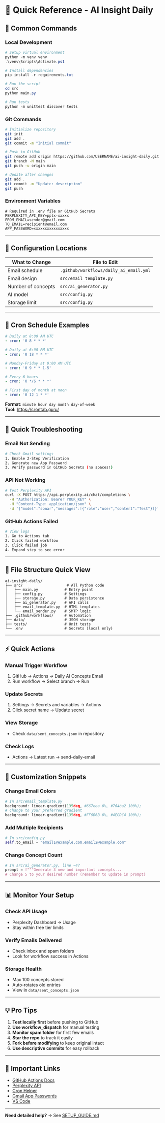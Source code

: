 # 🎯 Quick Reference - AI Insight Daily

## 🚀 Common Commands

### Local Development
```powershell
# Setup virtual environment
python -m venv venv
.\venv\Scripts\Activate.ps1

# Install dependencies
pip install -r requirements.txt

# Run the script
cd src
python main.py

# Run tests
python -m unittest discover tests
```

### Git Commands
```bash
# Initialize repository
git init
git add .
git commit -m "Initial commit"

# Push to GitHub
git remote add origin https://github.com/USERNAME/ai-insight-daily.git
git branch -M main
git push -u origin main

# Update after changes
git add .
git commit -m "Update: description"
git push
```

### Environment Variables
```env
# Required in .env file or GitHub Secrets
PERPLEXITY_API_KEY=pplx-xxxxx
FROM_EMAIL=sender@gmail.com
TO_EMAIL=recipient@email.com
APP_PASSWORD=xxxxxxxxxxxxxxxx
```

---

## 🔧 Configuration Locations

| What to Change | File to Edit |
|----------------|--------------|
| Email schedule | `.github/workflows/daily_ai_email.yml` |
| Email design | `src/email_template.py` |
| Number of concepts | `src/ai_generator.py` |
| AI model | `src/config.py` |
| Storage limit | `src/config.py` |

---

## 📅 Cron Schedule Examples

```yaml
# Daily at 8:00 AM UTC
- cron: '0 8 * * *'

# Daily at 6:00 PM UTC
- cron: '0 18 * * *'

# Monday-Friday at 9:00 AM UTC
- cron: '0 9 * * 1-5'

# Every 6 hours
- cron: '0 */6 * * *'

# First day of month at noon
- cron: '0 12 1 * *'
```

**Format:** `minute hour day month day-of-week`  
**Tool:** https://crontab.guru/

---

## 🐛 Quick Troubleshooting

### Email Not Sending
```bash
# Check Gmail settings
1. Enable 2-Step Verification
2. Generate new App Password
3. Verify password in GitHub Secrets (no spaces!)
```

### API Not Working
```bash
# Test Perplexity API
curl -X POST https://api.perplexity.ai/chat/completions \
  -H "Authorization: Bearer YOUR_KEY" \
  -H "Content-Type: application/json" \
  -d '{"model":"sonar","messages":[{"role":"user","content":"Test"}]}'
```

### GitHub Actions Failed
```bash
# View logs
1. Go to Actions tab
2. Click failed workflow
3. Click failed job
4. Expand step to see error
```

---

## 📂 File Structure Quick View

```
ai-insight-daily/
├── src/                    # All Python code
│   ├── main.py            # Entry point
│   ├── config.py          # Settings
│   ├── storage.py         # Data persistence
│   ├── ai_generator.py    # API calls
│   ├── email_template.py  # HTML templates
│   └── email_sender.py    # SMTP logic
├── .github/workflows/     # Automation
├── data/                  # JSON storage
├── tests/                 # Unit tests
└── .env                   # Secrets (local only)
```

---

## ⚡ Quick Actions

### Manual Trigger Workflow
1. GitHub → Actions → Daily AI Concepts Email
2. Run workflow → Select branch → Run

### Update Secrets
1. Settings → Secrets and variables → Actions
2. Click secret name → Update secret

### View Storage
- Check `data/sent_concepts.json` in repository

### Check Logs
- Actions → Latest run → send-daily-email

---

## 🎨 Customization Snippets

### Change Email Colors
```python
# In src/email_template.py
background: linear-gradient(135deg, #667eea 0%, #764ba2 100%);
# Change to your preferred gradient
background: linear-gradient(135deg, #FF6B6B 0%, #4ECDC4 100%);
```

### Add Multiple Recipients
```python
# In src/config.py
self.to_email = "email1@example.com,email2@example.com"
```

### Change Concept Count
```python
# In src/ai_generator.py, line ~47
prompt = f"""Generate 3 new and important concepts...
# Change 5 to your desired number (remember to update in prompt)
```

---

## 📊 Monitor Your Setup

### Check API Usage
- Perplexity Dashboard → Usage
- Stay within free tier limits

### Verify Emails Delivered
- Check inbox and spam folders
- Look for workflow success in Actions

### Storage Health
- Max 100 concepts stored
- Auto-rotates old entries
- View in `data/sent_concepts.json`

---

## 💡 Pro Tips

1. **Test locally first** before pushing to GitHub
2. **Use workflow_dispatch** for manual testing
3. **Monitor spam folder** for first few emails
4. **Star the repo** to track it easily
5. **Fork before modifying** to keep original intact
6. **Use descriptive commits** for easy rollback

---

## 🔗 Important Links

- [GitHub Actions Docs](https://docs.github.com/en/actions)
- [Perplexity API](https://docs.perplexity.ai/)
- [Cron Helper](https://crontab.guru/)
- [Gmail App Passwords](https://support.google.com/accounts/answer/185833)
- [VS Code](https://code.visualstudio.com/)

---

**Need detailed help?** → See [SETUP_GUIDE.md](SETUP_GUIDE.md)
